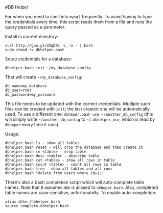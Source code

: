 #DB Helper

For when you need to shell into `mysql` frequently. To avoid having to type
the credentials every time, this script reads them from a file and runs the
query passed as a parameter.

Install in current directory:

```
curl http://goo.gl/ZZqD91 -L -o - | bash 
sudo chmod +x dbhelper.bash
```

Setup credentials for a database:

`dbhelper.bash init ~/my_database_config`

That will create `~/my_database_config`:

```
db_name=my_database
db_user=root
db_password=my_password
```

This file needs to be updated with the correct credentials. Mutliple such files can
be created with `init`; the last created one will be automatically used. To use a different
one: `dbheper.bash use ~/another_db_config` (this will simply write `~/another_db_config` to
`~/.dbhelper_use`, which is read by `dbheper` every time it runs).

Usage:

```
dbhelper.bash ls - show all tables
dbhelper.bash reset - will drop the database and then create it
dbhelper.bash rm <table> - drop table
dbhelper.bash desc <table> - describe table
dbhelper.bash cat <table> - show all rows in table
dbhelper.bash count <table> - count all rows in table
dbhelper.bash tree - show all tables and all rows
dbhelper.bash "delete from Users where id=1;"
```

There's also a bash completion script which will auto-complete table names.
Note that it assumes `dbh` is aliased to `dbheper.bash`. Also, completed table
names are case-sensitive, unfortunatelly. To enable auto-completion:

```
alias dbh=./dbhelper.bash
source complete-dbhelper.bash
```
